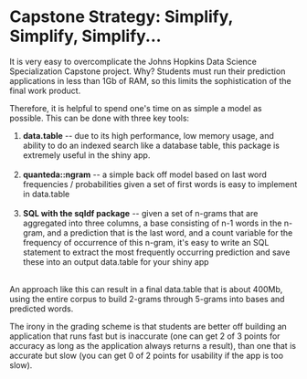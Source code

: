 # Capstone Strategy: Simplify, Simplify, Simplify...

 It is very easy to overcomplicate the Johns Hopkins Data Science Specialization Capstone project. Why? Students must run their prediction applications in less than 1Gb of RAM, so this limits the sophistication of the final work product.

Therefore, it is helpful to spend one's time on as simple a model as possible. This can be done with three key tools:

1. **data.table** -- due to its high performance, low memory usage, and ability to do an indexed search like a database table, this package is extremely useful in the shiny app.<br><br>
2. **quanteda::ngram** -- a simple back off model based on last word frequencies / probabilities given a set of first words is easy to implement in data.table<br><br>
3. **SQL with the sqldf package** -- given a set of n-grams that are aggregated into three columns, a base consisting of n-1 words in the n-gram, and a prediction that is the last word, and a count variable for the frequency of occurrence of this n-gram, it's easy to write an SQL statement to extract the most frequently occurring prediction and save these into an output data.table for your shiny app<br><br>

An approach like this can result in a final data.table that is about 400Mb, using the entire corpus to build 2-grams through 5-grams into bases and predicted words.

The irony in the grading scheme is that students are better off building an application that runs fast but is inaccurate (one can get 2 of 3 points for accuracy as long as the application always returns a result), than one that is accurate but slow (you can get 0 of 2 points for usability if the app is too slow).
